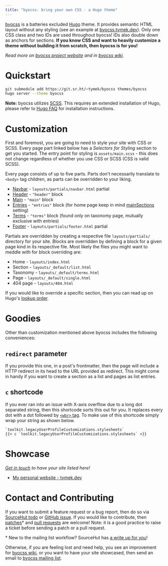 ```yaml
---
title: "byocss: bring your own CSS - a Hugo theme"
---
```


[byocss](https://sr.ht/~tymek/byocss) is a batteries excluded [Hugo](https://gohugo.io) theme.
It provides semantic HTML layout without any styling (see an example at [byocss.tymek.dev](https://byocss.tymek.dev)).
Only one CSS class and two IDs are used throughout byocss! IDs also double down as anchors for sections.
**If you know CSS and want to heavily customize a theme without building it from scratch, then byocss is for you!**

_Read more on [byocss project website](https://sr.ht/~tymek/byocss) and in [byocss wiki](https://man.sr.ht/~tymek/byocss)._

# Quickstart
```sh
git submodule add https://git.sr.ht/~tymek/byocss themes/byocss
hugo server --theme byocss
```

<div class="alert alert-warning">
<strong>Note:</strong> byocss utilizes <a href="https://sass-lang.com/">SCSS</a>.
This requires an extended installation of Hugo, please refer to <a href="https://gohugo.io/troubleshooting/faq/#i-get--this-feature-is-not-available-in-your-current-hugo-version">Hugo FAQ</a> for installation instructions.
</div>

# Customization
First and foremost, you are going to need to style your site with CSS or SCSS.
Every page part linked below has a _Selectors for Styling_ section to get you started.
The entry point for styling is `assets/main.scss` - this does not change regardless of whether you use CSS or SCSS (CSS is valid SCSS).

Every page consists of up to five parts.
Parts don't necessarily translate to `<body>` tag children, as parts can be overridden to your liking.

- [Navbar](navbar.md) - `layouts/partials/navbar.html` partial
- [Header](header.md) - `"header"` block
- [Main](main.md) - `"main"` block
- [Entries](entries.md) - `"entries"` block (for home page keep in mind [mainSections](https://gohugo.io/functions/where/#mainsections) setting)
- [Terms](terms.md) - `"terms"` block (found only on taxonomy page, mutually exclusive with entries)
- [Footer](footer.md) - `layouts/partials/footer.html` partial

Partials are overridden by creating a respective file `layouts/partials/` directory for your site.
Blocks are overridden by defining a block for a given page kind in its respective file.
Most likely the files you might want to meddle with for block overriding are:

- Home - `layouts/index.html`
- Section - `layouts/_default/list.html`
- Taxonomy - `layouts/_default/terms.html`
- Page - `layouts/_default/single.html`
- 404 page - `layouts/404.html`

If you would like to override a specific section, then you can read up on Hugo's [lookup order](https://gohugo.io/templates/lookup-order/).

# Goodies
Other than customization mentioned above byocss includes the following conveniences:

## `redirect` parameter
If you provide this one, in a post's frontmatter, then the page will include a HTTP redirect in its head to the URL provided as redirect.
This might come in handy if you want to create a section as a list and pages as list entries.

## `c` shortcode
If you ever ran into an issue with X-axis overflow due to a long dot separated string, then this shortcode sorts this out for you.
It replaces every dot with a dot followed by [`<wbr>` tag](https://developer.mozilla.org/en-US/docs/Web/HTML/Element/wbr).
To make use of this shortcode simply wrap your string as shown below.
```
`toolkit.legacyUserProfileCustomizations.stylesheets`
{{< c `toolkit.legacyUserProfileCustomizations.stylesheets` >}}
```

# Showcase
_[Get in touch](#contact-and-contributing) to have your site listed here!_

- [My personal website - tymek.dev](https://tymek.dev)

# Contact and Contributing
If you want to submit a feature request or a bug report, then do so via [SourceHut todo](https://todo.sr.ht/~tymek/byocss) or [GitHub issue](https://github.com/TymekDev/byocss/issues).
If you would like to contribute, then [patches](https://lists.sr.ht/~tymek/byocss)\* and [pull requests](https://github.com/TymekDev/byocss/pulls) are welcome! 
Note: it is a good practice to raise a ticket before sending a patch or a pull request.

\* New to the mailing list workflow? SourceHut has [a write up for you](https://man.sr.ht/lists.sr.ht/#new-to-mailing-lists)!

Otherwise, if you are feeling lost and need help, you see an improvement for [byocss wiki](https://man.sr.ht/~tymek/byocss/), or you want to have your site showcased, then send an email to [byocss mailing list](https://lists.sr.ht/~tymek/byocss).
